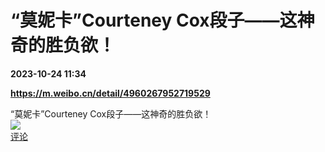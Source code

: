 # “莫妮卡”Courteney Cox段子——这神奇的胜负欲！

**2023-10-24 11:34**

**https://m.weibo.cn/detail/4960267952719529**

“莫妮卡”Courteney Cox段子——这神奇的胜负欲！  
![](https://img3.chouti.com/CHOUTI_231024_554962C168CA445A9E31AAC744B2823F.jpg)  
[评论](https://m.chouti.com/link/40384192)